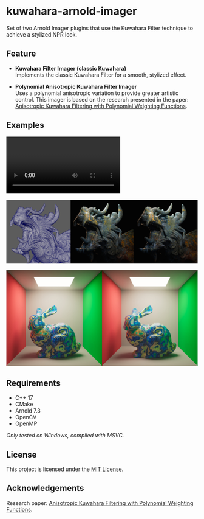 # kuwahara-arnold-imager

Set of two Arnold Imager plugins that use the Kuwahara Filter technique to achieve a stylized NPR look.

## Feature

- **Kuwahara Filter Imager (classic Kuwahara)**  
Implements the classic Kuwahara Filter for a smooth, stylized effect.

- **Polynomial Anisotropic Kuwahara Filter Imager**  
Uses a polynomial anisotropic variation to provide greater artistic control. This imager is based on the research presented in the paper: [Anisotropic Kuwahara Filtering with Polynomial Weighting Functions](./docs/Anisotropic_Kuwahara_Filtering_Paper.pdf).

## Examples

![Anisotropic Kuwahara Maya Demo](./examples/recording-demo-maya.mp4)

![Anisotropic Kuwahara Dragon](./examples/anistropicKuwahara-dragon-comparaisonmesh.jpg)

![Anisotropic Kuwahara Bunny](./examples/anistropicKuwahara-bunny-comparaison.jpg)


## Requirements

- C++ 17
- CMake
- Arnold 7.3
- OpenCV
- OpenMP

*Only tested on Windows, compiled with MSVC.*

## License

This project is licensed under the [MIT License](LICENSE).

## Acknowledgements

Research paper: [Anisotropic Kuwahara Filtering with Polynomial Weighting Functions](./docs/Anisotropic_Kuwahara_Filtering_Paper.pdf).
